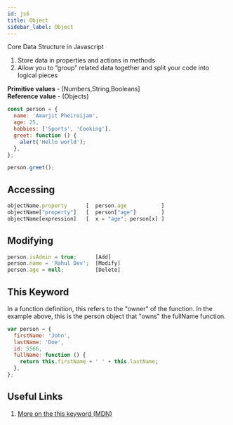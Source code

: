 ```yaml
---
id: js6
title: Object
sidebar_label: Object
---
```


Core Data Structure in Javascript

1. Store data in properties and actions in methods
2. Allow you to “group” related data together and split your code into logical pieces

**Primitive values** - [Numbers,String,Booleans]<br/> **Reference value** - (Objects)

```js title="Object"
const person = {
  name: 'Amarjit Pheiroijam',
  age: 25,
  hobbies: ['Sports', 'Cooking'],
  greet: function () {
    alert('Hello world');
  },
};

person.greet();
```

## Accessing 

```js
objectName.property      [  person.age           ]
objectName["property"]   [  person["age"]        ]
objectName[expression]   [  x = "age"; person[x] ]
```

## Modifying 

```js
person.isAdmin = true;      [Add]
person.name = 'Rahul Dev';  [Modify]
person.age = null;          [Delete]
```

## This Keyword

In a function definition, this refers to the "owner" of the function. In the example above, this is the person object that "owns" the fullName function.

```js
var person = {
  firstName: 'John',
  lastName: 'Doe',
  id: 5566,
  fullName: function () {
    return this.firstName + ' ' + this.lastName;
  },
};
```

## Useful Links

1. [More on the this keyword (MDN)](https://developer.mozilla.org/en-US/docs/Web/JavaScript/Reference/Operators/this)
